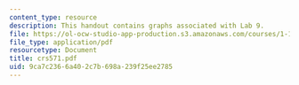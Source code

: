 ```yaml
---
content_type: resource
description: This handout contains graphs associated with Lab 9.
file: https://ol-ocw-studio-app-production.s3.amazonaws.com/courses/1-103-civil-engineering-materials-laboratory-spring-2004/9ca7c2366a402c7b698a239f25ee2785_crs571.pdf
file_type: application/pdf
resourcetype: Document
title: crs571.pdf
uid: 9ca7c236-6a40-2c7b-698a-239f25ee2785
---
```

